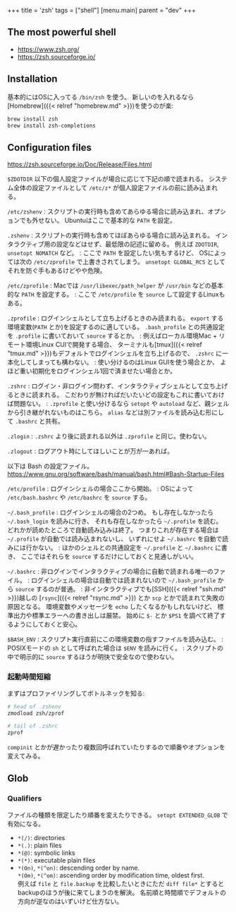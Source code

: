 +++
title = 'zsh'
tags = ["shell"]
[menu.main]
  parent = "dev"
+++

## The most powerful shell

-   <https://www.zsh.org/>
-   <https://zsh.sourceforge.io/>

## Installation

基本的にはOSに入ってる `/bin/zsh` を使う。
新しいのを入れるなら[Homebrew]({{< relref "homebrew.md" >}})を使うのが楽:

```sh
brew install zsh
brew install zsh-completions
```

## Configuration files

<https://zsh.sourceforge.io/Doc/Release/Files.html>

`$ZDOTDIR` 以下の個人設定ファイルが場合に応じて下記の順で読まれる。
システム全体の設定ファイルとして `/etc/z*` が個人設定ファイルの前に読み込まれる。

`/etc/zshenv`
:   スクリプトの実行時も含めてあらゆる場合に読み込まれ、オプションでも外せない。
    Ubuntuはここで基本的な `PATH` を設定。

`.zshenv`
:   スクリプトの実行時も含めてほぼあらゆる場合に読み込まれる。
    インタラクティブ用の設定などはせず、最低限の記述に留める。
    例えば `ZDOTDIR`, `unsetopt NOMATCH` など。
:   ここで `PATH` を設定したい気もするけど、
    OSによっては次の `/etc/zprofile` で上書きされてしまう。
    `unsetopt GLOBAL_RCS` としてそれを防ぐ手もあるけどやや危険。

`/etc/zprofile`
:   Macでは `/usr/libexec/path_helper` が
    `/usr/bin` などの基本的な `PATH` を設定する。
:   ここで `/etc/profile` を `source` して設定するLinuxもある。

`.zprofile`
:   ログインシェルとして立ち上げるときのみ読まれる。
    `export` する環境変数(`PATH` とか)を設定するのに適している。
    `.bash_profile` との共通設定を `.profile` に書いておいて `source` するとか。
:   例えばローカル環境Mac + リモート環境Linux CUIで開発する場合、
    ターミナルも[tmux]({{< relref "tmux.md" >}})もデフォルトでログインシェルを立ち上げるので、
    `.zshrc` に一本化してしまっても構わない。
:   使い分けるのはLinux GUIを使う場合とか、
    よほど重い初期化をログインシェル1回で済ませたい場合とか。

`.zshrc`
:   ログイン・非ログイン問わず、インタラクティブシェルとして立ち上げるときに読まれる。
    こだわりが無ければだいたいどの設定もこれに書いておけば問題ない。
:   `.zprofile` と使い分けるなら
    `setopt` や `autoload` など、親シェルから引き継がれないものはこちら。
    `alias` などは別ファイルを読み込む形にして `.bashrc` と共有。

`.zlogin`
:   `.zshrc` より後に読まれる以外は `.zprofile` と同じ。使わない。

`.zlogout`
:   ログアウト時にしてほしいことが万が一あれば。

以下は Bash の設定ファイル。
<https://www.gnu.org/software/bash/manual/bash.html#Bash-Startup-Files>

`/etc/profile`
:   ログインシェルの場合ここから開始。
:   OSによって `/etc/bash.bashrc` や `/etc/bashrc` を `source` する。

`~/.bash_profile`
:   ログインシェルの場合の2つめ。
    もし存在しなかったら `~/.bash_login` を読みに行き、
    それも存在しなかったら `~/.profile` を読む。
    どれかが読めたところで自動読み込みは終了。
    つまりこれが存在する場合は `~/.profile` が自動では読み込まれないし、
    いずれにせよ `~/.bashrc` を自動で読みには行かない。
:   ほかのシェルとの共通設定を `~/.profile` と `~/.bashrc` に書き、
    ここではそれらを `source` するだけにしておくと見通しがいい。

`~/.bashrc`
:   非ログインでインタラクティブの場合に自動で読まれる唯一のファイル。
:   ログインシェルの場合は自動では読まれないので
    `~/.bash_profile` から `source` するのが普通。
:   非インタラクティブでも[SSH]({{< relref "ssh.md" >}})越しの
    [`rsync`]({{< relref "rsync.md" >}}) とか `scp`
    とかで読まれて失敗の原因となる。
    環境変数やメッセージを `echo` したくなるかもしれないけど、
    標準出力や標準エラーへの書き出しは厳禁。
    始めに `$-` とか `$PS1` を調べて終了するようにしておくと安心。

`$BASH_ENV`
:   スクリプト実行直前にこの環境変数の指すファイルを読み込む。
:   POSIXモードの `sh` として呼ばれた場合は `$ENV` を読みに行く。
:   スクリプトの中で明示的に `source` するほうが明快で安全なので使わない。


### 起動時間短縮

まずはプロファイリングしてボトルネックを知る:

```sh
# head of .zshenv
zmodload zsh/zprof

# tail of .zshrc
zprof
```

`compinit` とかが遅かったり複数回呼ばれていたりするので順番やオプションを変えてみる。


## Glob

### Qualifiers

ファイルの種類を限定したり順番を変えたりできる。
`setopt EXTENDED_GLOB` で有効になる。

- `*(/)`: directories
- `*(.)`: plain files
- `*(@)`: symbolic links
- `*(*)`: executable plain files
- `*(On)`, `*(^on)`: descending order by name.\
  `*(Om)`, `*(^om)`: ascending order by modification time, oldest first.\
  例えば `file` と `file.backup` を比較したいときにただ
  `diff file*` とするとbackupのほうが後に来てしまうのを解決。
  名前順と時間順でデフォルトの方向が逆なのはいずいけど仕方ない。
